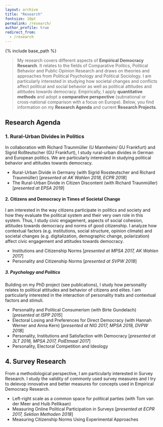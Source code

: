 ```yaml
---
layout: archive
title: "Research"
fontsize: 10pt
permalink: /research/
author_profile: true
redirect_from:
  - /research
---
```


{% include base_path %}

> My research covers different aspects of **Empirical Democracy Research**. It relates to the fields of Comparative Politics, Political Behavior and Public Opinion Research and draws on theories and approaches from Political Psychology and Political Sociology. I am particularly interested in studying how societal changes and conflicts affect political and social behavior as well as political attitudes and attitudes towards democracy. Empirically, I apply **quantitative methods** and adopt a **comparative perspective** (subnational or cross-national comparison with a focus on Europe). Below, you find information on my **Research Agenda** and current **Research Projects**.

## Research Agenda

### 1. Rural-Urban Divides in Politics
In collaboration with Richard Traunmüller (U Mannheim/ GU Frankfurt) and Sigrid Roßteutscher (GU Frankfurt), I study rural-urban divides in German and European politics. We are particularly interested in studying political behavior and attitudes towards democracy.

* Rural-Urban Divide in Germany (with Sigrid Rossteutscher and Richard Traunmüller) [*presented at AK Wahlen 2018, ECPR 2018*]
* The Rural-Urban Divide in Citizen Discontent (with Richard Traunmüller) [*presented at EPSA 2019*]

#### 2. Citizens and Democracy in Times of Societal Change
I am interested in the way citizens participate in politics and society and how they evaluate the political system and their very own role in this system. Thus, I study civic engagement, aspects of social cohesion, attitudes towards democracy and norms of good citizenship. I analyze how contextual factors (e.g. institutions, social structure, opinion climate) and societal changes (e.g. digitalization, demographic change, polarization) affect civic engagement and attitudes towards democracy.

* Institutions and Citizenship Norms [*presented at MPSA 2017, AK Wahlen 2017*]
* Personality and Citizenship Norms [*presented at SVPW 2018*]

##### 3. Psychology and Politics
Building on my PhD project (see publications), I study how personality relates to political attitudes and behavior of citizens and elites. I am particularly interested in the interaction of personality traits and contextual factors and stimuli.

* Personality and Political Consumerism (with Birte Gundelach) [*presented at ISPP 2015*]
* Electoral Losing and Preferences for Direct Democracy (with Hannah Werner and Anna Kern) [*presented at NIG 2017, MPSA 2018, DVPW 2018*]
* Personality, Institutions and Satisfaction with Democracy [*presented at 3LT 2016, MPSA 2017, PolEtmaal 2017*]
* Personality, Electoral Competition and Ideology

## 4. Survey Research
From a methodological perspective, I am particularly interested in Survey Research. I study the validity of commonly used survey measures and I try to delevop innovative and better measures for concepts used in Empirical Democracy Research.

* Left-right scale as a common space for political parties (with Tom van der Meer and Huib Pellikaan)
* Measuring Online Political Participation in Surveys [*presented at ECPR 2017, Sektion Methoden 2018*]
* Measuring Citizenship Norms Using Experimental Approaches
